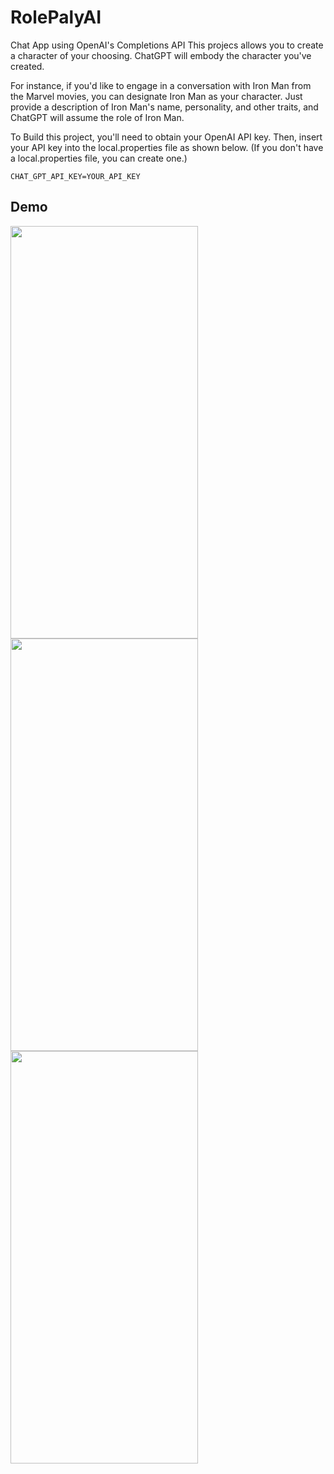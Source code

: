# RolePalyAI
Chat App using OpenAI's Completions API
This projecs allows you to create a character of your choosing. ChatGPT will embody the character you've created.

For instance, if you'd like to engage in a conversation with Iron Man from the Marvel movies, you can designate Iron Man as your character. Just provide a description of Iron Man's name, personality, and other traits, and ChatGPT will assume the role of Iron Man.

To Build this project, you'll need to obtain your OpenAI API key. Then, insert your API key into the local.properties file as shown below. (If you don't have a local.properties file, you can create one.)


```
CHAT_GPT_API_KEY=YOUR_API_KEY
```

## Demo
<img src="https://github.com/bso112/RolePlayAI/assets/40523630/7c0b6bb1-5583-4438-b607-7ef876981e47" width="300" height="660"/>
<img src="https://github.com/bso112/RolePlayAI/assets/40523630/a3a26d86-570b-45fa-be95-fc2ea93df094" width="300" height="660"/>
<img src="https://github.com/bso112/RolePlayAI/assets/40523630/c4b825d7-3e6f-4b03-84e6-d4e969081475" width="300" height="660"/>



